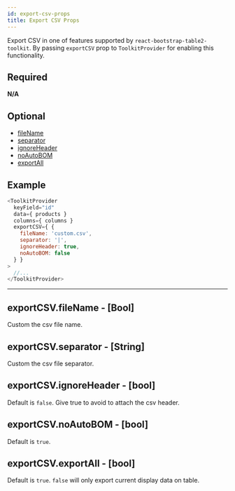 ```yaml
---
id: export-csv-props
title: Export CSV Props
---
```

Export CSV in one of features supported by `react-bootstrap-table2-toolkit`. By passing `exportCSV` prop to `ToolkitProvider` for enabling this functionality. 


## Required
**N/A**

## Optional
* [fileName](#exportCSVfilename-string)
* [separator](#exportCSVseparator-string)
* [ignoreHeader](#exportCSVignoreheader-bool)
* [noAutoBOM](#exportCSVnoautobom-bool)
* [exportAll](#exportCSVexportall-bool)

## Example

```js
<ToolkitProvider
  keyField="id"
  data={ products }
  columns={ columns }
  exportCSV={ {
    fileName: 'custom.csv',
    separator: '|',
    ignoreHeader: true,
    noAutoBOM: false
  } }
>
  //...
</ToolkitProvider>
```

-----

## exportCSV.fileName - [Bool]
Custom the csv file name.

## exportCSV.separator - [String]
Custom the csv file separator.

## exportCSV.ignoreHeader - [bool]
Default is `false`. Give true to avoid to attach the csv header.

## exportCSV.noAutoBOM - [bool]
Default is `true`.

## exportCSV.exportAll - [bool]
Default is `true`. `false` will only export current display data on table.